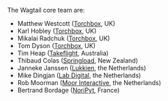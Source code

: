 The Wagtail core team are:

- Matthew Westcott ([Torchbox](https://www.torchbox.com), UK)
- Karl Hobley ([Torchbox](https://www.torchbox.com), UK)
- Mikalai Radchuk ([Torchbox](https://www.torchbox.com), UK)
- Tom Dyson ([Torchbox](https://www.torchbox.com), UK)
- Tim Heap ([Takeflight](https://www.takeflight.com.au), Australia)
- Thibaud Colas ([Springload](https://www.springload.co.nz), New Zealand)
- Janneke Janssen ([Lukkien](https://www.lukkien.com), the Netherlands)
- Mike Dingjan ([Lab Digital](http://www.labdigital.nl), the Netherlands)
- Rob Moorman ([Moor Interactive](https://www.moori.nl), the Netherlands)
- Bertrand Bordage ([NoriPyt](https://noripyt.com), France)
